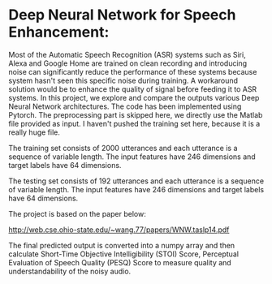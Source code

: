 # Deep Neural Network for Speech Enhancement:

Most of the Automatic Speech Recognition (ASR) systems such as Siri, Alexa and Google Home are trained on clean recording and introducing noise can significantly reduce the performance of these systems because system hasn't seen this specific noise during training. A workaround solution would be to enhance the quality of signal before feeding it to ASR systems. In this project, we explore and compare the outputs various Deep Neural Network architectures. The code has been implemented using Pytorch. The preprocessing part is skipped here, we directly use the Matlab file provided as input. I haven't pushed the training set here, because it is a really huge file.

The training set consists of 2000 utterances and each utterance is a sequence of variable length. The input features have 246 dimensions and target labels have 64 dimensions.

The testing set consists of 192 utterances and each utterance is a sequence of variable length. The input features have 246 dimensions and target labels have 64 dimensions.


The project is based on the paper below:

http://web.cse.ohio-state.edu/~wang.77/papers/WNW.taslp14.pdf

The final predicted output is converted into a numpy array and then calculate Short-Time Objective Intelligibility (STOI) Score, Perceptual Evaluation of Speech Quality (PESQ) Score to measure quality and understandability of the noisy audio. 


